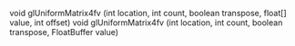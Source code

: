 void glUniformMatrix4fv (int location, int count, boolean transpose, float[] value, int offset)
void glUniformMatrix4fv (int location, int count, boolean transpose, FloatBuffer value)
